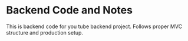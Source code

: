 # Backend Code and Notes

This is backend code for you tube backend project.
Follows proper MVC structure and production setup.
